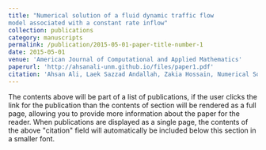 ```yaml
---
title: "Numerical solution of a fluid dynamic traffic flowmodel associated with a constant rate inflow"
collection: publications
category: manuscripts
permalink: /publication/2015-05-01-paper-title-number-1
date: 2015-05-01
venue: 'American Journal of Computational and Applied Mathematics'
paperurl: 'http://ahsanali-unm.github.io/files/paper1.pdf'
citation: 'Ahsan Ali, Laek Sazzad Andallah, Zakia Hossain, Numerical Solution of a Fluid Dynamic Traffic Flow Model Associated with a Constant Rate Inflow, American Journal of Computational and Applied Mathematics , Vol. 5 No. 1, 2015, pp. 18-26. doi: 10.5923/j.ajcam.20150501.04.'
---
```


The contents above will be part of a list of publications, if the user clicks the link for the publication than the contents of section will be rendered as a full page, allowing you to provide more information about the paper for the reader. When publications are displayed as a single page, the contents of the above "citation" field will automatically be included below this section in a smaller font.